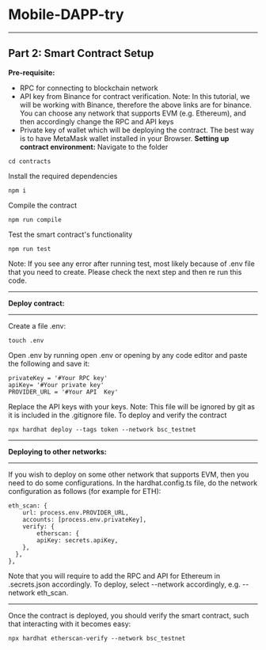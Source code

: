 # Mobile-DAPP-try
***
## Part 2: Smart Contract Setup
**Pre-requisite:**
* RPC for connecting to blockchain network
* API key from Binance for contract verification. Note: In this tutorial, we will be working with Binance, therefore the above links are for binance. You can choose any network that supports EVM (e.g. Ethereum), and then accordingly change the RPC and API keys
* Private key of wallet which will be deploying the contract. The best way is to have MetaMask wallet installed in your Browser.
**Setting up contract environment:**
Navigate to the folder
```
cd contracts
```
Install the required dependencies
```
npm i
```
Compile the contract
```
npm run compile
```
Test the smart contract's functionality
```
npm run test
```
Note: If you see any error after running test, most likely because of .env file that you need to create. Please check the next step and then re run this code.
***
**Deploy contract:**
***
Create a file .env:
```
touch .env
```
Open .env by running open .env or opening by any code editor and paste the following and save it:
```
privateKey = '#Your RPC key'
apiKey= '#Your private key'
PROVIDER_URL = '#Your API  Key'
```
Replace the API keys with your keys. Note: This file will be ignored by git as it is included in the .gitignore file.
To deploy and verify the contract
```
npx hardhat deploy --tags token --network bsc_testnet
```
***
**Deploying to other networks:**
***
If you wish to deploy on some other network that supports EVM, then you need to do some configurations.
In the hardhat.config.ts file, do the network configuration as follows (for example for ETH):
```
eth_scan: {
    url: process.env.PROVIDER_URL,
    accounts: [process.env.privateKey],
    verify: {
        etherscan: {
        apiKey: secrets.apiKey,
    },
  },
},
```
Note that you will require to add the RPC and API for Ethereum in .secrets.json accordingly.
To deploy, select --network accordingly, e.g. --network eth_scan.
***
Once the contract is deployed, you should verify the smart contract, such that interacting with it becomes easy:
```
npx hardhat etherscan-verify --network bsc_testnet
```

